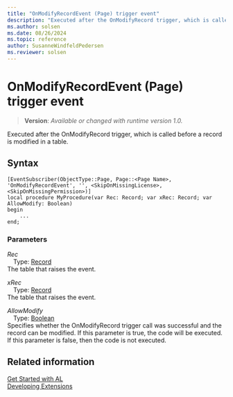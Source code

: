 ```yaml
---
title: "OnModifyRecordEvent (Page) trigger event"
description: "Executed after the OnModifyRecord trigger, which is called before a record is modified in a table."
ms.author: solsen
ms.date: 08/26/2024
ms.topic: reference
author: SusanneWindfeldPedersen
ms.reviewer: solsen
---
```

[//]: # (START>DO_NOT_EDIT)
[//]: # (IMPORTANT:Do not edit any of the content between here and the END>DO_NOT_EDIT.)
[//]: # (Any modifications should be made in the .xml files in the ModernDev repo.)

# OnModifyRecordEvent (Page) trigger event
> **Version**: _Available or changed with runtime version 1.0._

Executed after the OnModifyRecord trigger, which is called before a record is modified in a table.


## Syntax
```AL
[EventSubscriber(ObjectType::Page, Page::<Page Name>, 'OnModifyRecordEvent', '', <SkipOnMissingLicense>, <SkipOnMissingPermission>)]
local procedure MyProcedure(var Rec: Record; var xRec: Record; var AllowModify: Boolean)
begin
    ...
end;
```

### Parameters

*Rec*  
&emsp;Type: [Record](../../../methods-auto/record/record-data-type.md)  
The table that raises the event.  

*xRec*  
&emsp;Type: [Record](../../../methods-auto/record/record-data-type.md)  
The table that raises the event.  

*AllowModify*  
&emsp;Type: [Boolean](../../../methods-auto/boolean/boolean-data-type.md)  
Specifies whether the OnModifyRecord trigger call was successful and the record can be modified. If this parameter is true, the code will be executed. If this parameter is false, then the code is not executed.  



[//]: # (IMPORTANT: END>DO_NOT_EDIT)
## Related information  
[Get Started with AL](../../../devenv-get-started.md)  
[Developing Extensions](../../../devenv-dev-overview.md)   